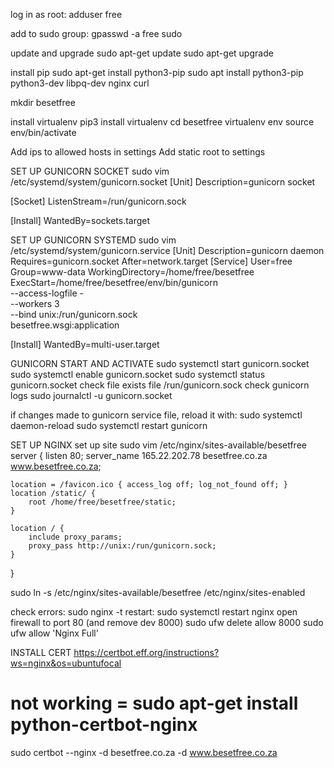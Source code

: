 log in as root:
 adduser free

add to sudo group:
 gpasswd -a free sudo

update and upgrade
 sudo apt-get update
 sudo apt-get upgrade

install pip
 sudo apt-get install python3-pip
 sudo apt install python3-pip python3-dev libpq-dev nginx curl

 mkdir besetfree

install virtualenv
 pip3 install virtualenv
 cd besetfree
 virtualenv env
 source env/bin/activate
 
Add ips to allowed hosts in settings
Add static root to settings


SET UP GUNICORN SOCKET
 sudo vim /etc/systemd/system/gunicorn.socket
 [Unit]
 Description=gunicorn socket
 
 [Socket]
 ListenStream=/run/gunicorn.sock
 
 [Install]
 WantedBy=sockets.target
 
SET UP GUNICORN SYSTEMD
 sudo vim /etc/systemd/system/gunicorn.service
   [Unit]
   Description=gunicorn daemon
   Requires=gunicorn.socket
   After=network.target
   [Service]
   User=free
   Group=www-data
   WorkingDirectory=/home/free/besetfree
   ExecStart=/home/free/besetfree/env/bin/gunicorn \
             --access-logfile - \
             --workers 3 \
             --bind unix:/run/gunicorn.sock \
             besetfree.wsgi:application
   
   [Install]
   WantedBy=multi-user.target
   
GUNICORN START AND ACTIVATE
  sudo systemctl start gunicorn.socket
  sudo systemctl enable gunicorn.socket
  sudo systemctl status gunicorn.socket
check file exists
  file /run/gunicorn.sock
check gunicorn logs
  sudo journalctl -u gunicorn.socket

if changes made to gunicorn service file, reload it with:
    sudo systemctl daemon-reload
    sudo systemctl restart gunicorn


SET UP NGINX
set up site
  sudo vim /etc/nginx/sites-available/besetfree
server {
    listen 80;
    server_name 165.22.202.78 besetfree.co.za www.besetfree.co.za;

    location = /favicon.ico { access_log off; log_not_found off; }
    location /static/ {
        root /home/free/besetfree/static;
    }

    location / {
        include proxy_params;
        proxy_pass http://unix:/run/gunicorn.sock;
    }
}

  sudo ln -s /etc/nginx/sites-available/besetfree /etc/nginx/sites-enabled

check errors:
  sudo nginx -t
restart:
  sudo systemctl restart nginx
open firewall to port 80 (and remove dev 8000)
    sudo ufw delete allow 8000
    sudo ufw allow 'Nginx Full'



INSTALL CERT
https://certbot.eff.org/instructions?ws=nginx&os=ubuntufocal
  # not working = sudo apt-get install python-certbot-nginx
sudo certbot --nginx -d besetfree.co.za -d www.besetfree.co.za


